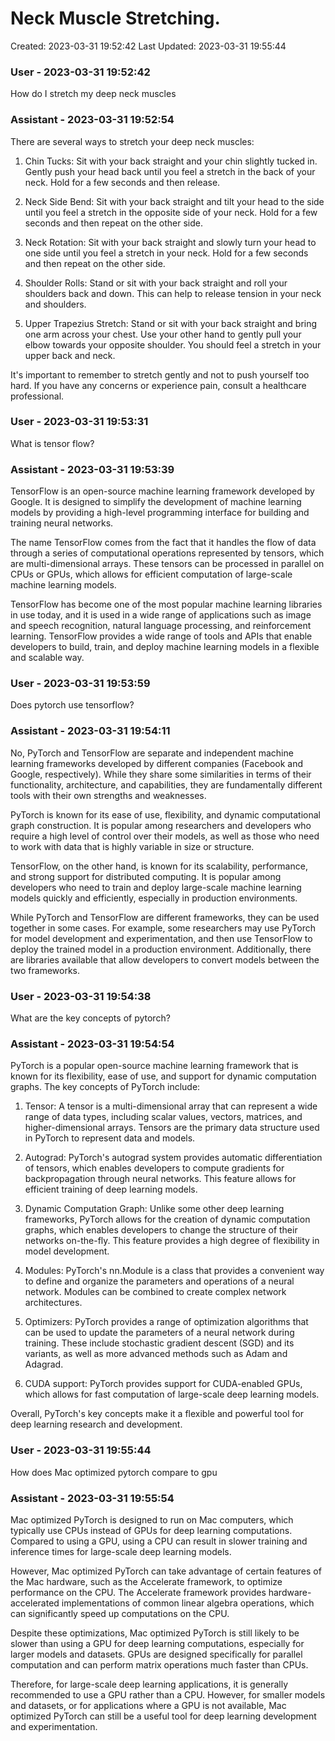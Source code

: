 # Neck Muscle Stretching.

Created: 2023-03-31 19:52:42
Last Updated: 2023-03-31 19:55:44

### User - 2023-03-31 19:52:42

How do I stretch my deep neck muscles

### Assistant - 2023-03-31 19:52:54



There are several ways to stretch your deep neck muscles:

1. Chin Tucks: Sit with your back straight and your chin slightly tucked in. Gently push your head back until you feel a stretch in the back of your neck. Hold for a few seconds and then release.

2. Neck Side Bend: Sit with your back straight and tilt your head to the side until you feel a stretch in the opposite side of your neck. Hold for a few seconds and then repeat on the other side.

3. Neck Rotation: Sit with your back straight and slowly turn your head to one side until you feel a stretch in your neck. Hold for a few seconds and then repeat on the other side.

4. Shoulder Rolls: Stand or sit with your back straight and roll your shoulders back and down. This can help to release tension in your neck and shoulders.

5. Upper Trapezius Stretch: Stand or sit with your back straight and bring one arm across your chest. Use your other hand to gently pull your elbow towards your opposite shoulder. You should feel a stretch in your upper back and neck.

It's important to remember to stretch gently and not to push yourself too hard. If you have any concerns or experience pain, consult a healthcare professional.

### User - 2023-03-31 19:53:31

What is tensor flow?

### Assistant - 2023-03-31 19:53:39

TensorFlow is an open-source machine learning framework developed by Google. It is designed to simplify the development of machine learning models by providing a high-level programming interface for building and training neural networks. 

The name TensorFlow comes from the fact that it handles the flow of data through a series of computational operations represented by tensors, which are multi-dimensional arrays. These tensors can be processed in parallel on CPUs or GPUs, which allows for efficient computation of large-scale machine learning models.

TensorFlow has become one of the most popular machine learning libraries in use today, and it is used in a wide range of applications such as image and speech recognition, natural language processing, and reinforcement learning. TensorFlow provides a wide range of tools and APIs that enable developers to build, train, and deploy machine learning models in a flexible and scalable way.

### User - 2023-03-31 19:53:59

Does pytorch use tensorflow?

### Assistant - 2023-03-31 19:54:11

No, PyTorch and TensorFlow are separate and independent machine learning frameworks developed by different companies (Facebook and Google, respectively). While they share some similarities in terms of their functionality, architecture, and capabilities, they are fundamentally different tools with their own strengths and weaknesses.

PyTorch is known for its ease of use, flexibility, and dynamic computational graph construction. It is popular among researchers and developers who require a high level of control over their models, as well as those who need to work with data that is highly variable in size or structure.

TensorFlow, on the other hand, is known for its scalability, performance, and strong support for distributed computing. It is popular among developers who need to train and deploy large-scale machine learning models quickly and efficiently, especially in production environments.

While PyTorch and TensorFlow are different frameworks, they can be used together in some cases. For example, some researchers may use PyTorch for model development and experimentation, and then use TensorFlow to deploy the trained model in a production environment. Additionally, there are libraries available that allow developers to convert models between the two frameworks.

### User - 2023-03-31 19:54:38

What are the key concepts of pytorch?

### Assistant - 2023-03-31 19:54:54

PyTorch is a popular open-source machine learning framework that is known for its flexibility, ease of use, and support for dynamic computation graphs. The key concepts of PyTorch include:

1. Tensor: A tensor is a multi-dimensional array that can represent a wide range of data types, including scalar values, vectors, matrices, and higher-dimensional arrays. Tensors are the primary data structure used in PyTorch to represent data and models.

2. Autograd: PyTorch's autograd system provides automatic differentiation of tensors, which enables developers to compute gradients for backpropagation through neural networks. This feature allows for efficient training of deep learning models.

3. Dynamic Computation Graph: Unlike some other deep learning frameworks, PyTorch allows for the creation of dynamic computation graphs, which enables developers to change the structure of their networks on-the-fly. This feature provides a high degree of flexibility in model development.

4. Modules: PyTorch's nn.Module is a class that provides a convenient way to define and organize the parameters and operations of a neural network. Modules can be combined to create complex network architectures.

5. Optimizers: PyTorch provides a range of optimization algorithms that can be used to update the parameters of a neural network during training. These include stochastic gradient descent (SGD) and its variants, as well as more advanced methods such as Adam and Adagrad.

6. CUDA support: PyTorch provides support for CUDA-enabled GPUs, which allows for fast computation of large-scale deep learning models.

Overall, PyTorch's key concepts make it a flexible and powerful tool for deep learning research and development.

### User - 2023-03-31 19:55:44

How does Mac optimized pytorch compare to gpu

### Assistant - 2023-03-31 19:55:54

Mac optimized PyTorch is designed to run on Mac computers, which typically use CPUs instead of GPUs for deep learning computations. Compared to using a GPU, using a CPU can result in slower training and inference times for large-scale deep learning models.

However, Mac optimized PyTorch can take advantage of certain features of the Mac hardware, such as the Accelerate framework, to optimize performance on the CPU. The Accelerate framework provides hardware-accelerated implementations of common linear algebra operations, which can significantly speed up computations on the CPU.

Despite these optimizations, Mac optimized PyTorch is still likely to be slower than using a GPU for deep learning computations, especially for larger models and datasets. GPUs are designed specifically for parallel computation and can perform matrix operations much faster than CPUs.

Therefore, for large-scale deep learning applications, it is generally recommended to use a GPU rather than a CPU. However, for smaller models and datasets, or for applications where a GPU is not available, Mac optimized PyTorch can still be a useful tool for deep learning development and experimentation.

